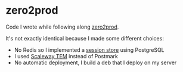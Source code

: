# zero2prod

Code I wrote while following along [zero2prod](https://www.zero2prod.com).

It's not exactly identical because I made some different choices:
* No Redis so I implemented a [session store](https://github.com/vrischmann/zero2prod/blob/master/src/sessions/session_store.rs) using PostgreSQL
* I used [Scaleway TEM](https://www.scaleway.com/fr/betas/#tem-transactional-email) instead of Postmark
* No automatic deployment, I build a deb that I deploy on my server
